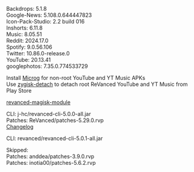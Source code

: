 Backdrops: 5.1.8  
Google-News: 5.108.0.644447823  
Icon-Pack-Studio: 2.2 build 016  
Inshorts: 6.11.8  
Music: 8.05.51  
Reddit: 2024.17.0  
Spotify: 9.0.56.106  
Twitter: 10.86.0-release.0  
YouTube: 20.13.41  
googlephotos: 7.35.0.774533729  

Install [Microg](https://github.com/ReVanced/GmsCore/releases) for non-root YouTube and YT Music APKs  
Use [zygisk-detach](https://github.com/j-hc/zygisk-detach) to detach root ReVanced YouTube and YT Music from Play Store  

[revanced-magisk-module](https://github.com/j-hc/revanced-magisk-module)
  
CLI: j-hc/revanced-cli-5.0.0-all.jar  
Patches: ReVanced/patches-5.29.0.rvp  
[Changelog](https://github.com/ReVanced/revanced-patches/releases/tag/v5.29.0)

CLI: revanced/revanced-cli-5.0.1-all.jar    

Skipped:  
Patches: anddea/patches-3.9.0.rvp  
Patches: inotia00/patches-5.6.2.rvp          
